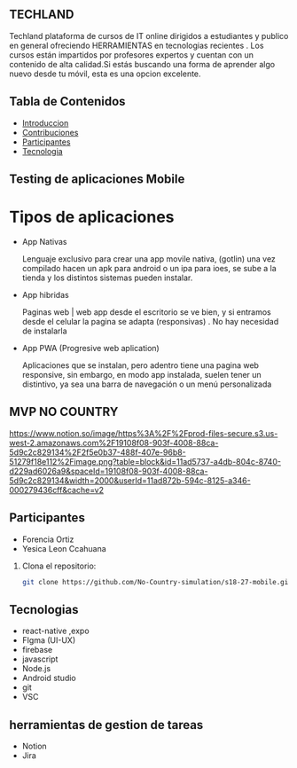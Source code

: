 ## TECHLAND


Techland plataforma de cursos de IT online dirigidos a estudiantes y publico en general ofreciendo  HERRAMIENTAS   en tecnologias recientes  . Los cursos están impartidos por profesores expertos y cuentan con un contenido de alta calidad.Si estás buscando una forma de aprender algo nuevo desde tu móvil, esta es una opcion excelente.

## Tabla de Contenidos


- [Introduccion](#Introduccion)
- [Contribuciones](#contribuciones)
- [Participantes](#Participantes)
- [Tecnologia](#Tecnologias)


## Testing de aplicaciones Mobile

# Tipos de aplicaciones

- App Nativas
    
    Lenguaje exclusivo para crear una app movile nativa, (gotlin) una vez compilado hacen un apk para android o un ipa para ioes, se sube a la tienda y los distintos sistemas pueden instalar. 
    
- App hibridas
    
    Paginas web | web app desde el escritorio se ve bien, y si entramos desde el celular la pagina se adapta (responsivas) . No hay necesidad de instalarla 
    
- App PWA (Progresive web aplication)
    
    Aplicaciones que se instalan, pero adentro tiene una pagina web responsive, sin embargo, en modo app instalada, suelen tener un distintivo, ya sea una barra de navegación o un menú personalizada

## MVP NO COUNTRY

https://www.notion.so/image/https%3A%2F%2Fprod-files-secure.s3.us-west-2.amazonaws.com%2F19108f08-903f-4008-88ca-5d9c2c829134%2F2f5e0b37-488f-407e-96b8-51279f18e112%2Fimage.png?table=block&id=11ad5737-a4db-804c-8740-d229ad6026a9&spaceId=19108f08-903f-4008-88ca-5d9c2c829134&width=2000&userId=11ad872b-594c-8125-a346-000279436cff&cache=v2

## Participantes

- Forencia Ortiz
- Yesica Leon Ccahuana 

1. Clona el repositorio:
   ```bash
   git clone https://github.com/No-Country-simulation/s18-27-mobile.git
   
## Tecnologias 

 - react-native ,expo
 - FIgma (UI-UX)
 - firebase
 - javascript
 - Node.js
 - Android studio
 - git
 - VSC
## herramientas de gestion de tareas
- Notion
- Jira
  
   
